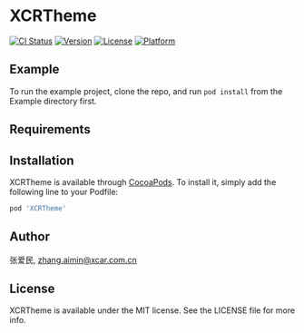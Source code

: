 # XCRTheme

[![CI Status](http://img.shields.io/travis/张爱民/XCRTheme.svg?style=flat)](https://travis-ci.org/张爱民/XCRTheme)
[![Version](https://img.shields.io/cocoapods/v/XCRTheme.svg?style=flat)](http://cocoapods.org/pods/XCRTheme)
[![License](https://img.shields.io/cocoapods/l/XCRTheme.svg?style=flat)](http://cocoapods.org/pods/XCRTheme)
[![Platform](https://img.shields.io/cocoapods/p/XCRTheme.svg?style=flat)](http://cocoapods.org/pods/XCRTheme)

## Example

To run the example project, clone the repo, and run `pod install` from the Example directory first.

## Requirements

## Installation

XCRTheme is available through [CocoaPods](http://cocoapods.org). To install
it, simply add the following line to your Podfile:

```ruby
pod 'XCRTheme'
```

## Author

张爱民, zhang.aimin@xcar.com.cn

## License

XCRTheme is available under the MIT license. See the LICENSE file for more info.
